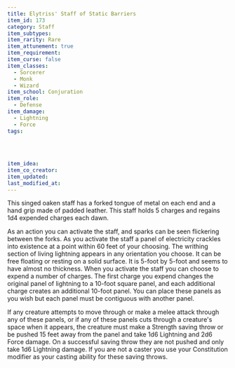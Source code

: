 ```yaml
---
title: Elytriss' Staff of Static Barriers
item_id: 173
category: Staff
item_subtypes:
item_rarity: Rare
item_attunement: true
item_requirement:
item_curse: false
item_classes:
  - Sorcerer
  - Monk
  - Wizard
item_school: Conjuration
item_role:
  - Defense
item_damage:
  - Lightning
  - Force
tags:
  
  
  
  
item_idea:
item_co_creator:
item_updated:
last_modified_at:
---
```


This singed oaken staff has a forked tongue of metal on each end and a hand grip made of padded leather. This staff holds 5 charges and regains 1d4 expended charges each dawn.

As an action you can activate the staff, and sparks can be seen flickering between the forks. As you activate the staff a panel of electricity crackles into existence at a point within 60 feet of your choosing. The writhing section of living lightning appears in any orientation you choose. It can be free floating or resting on a solid surface. It is 5-foot by 5-foot and seems to have almost no thickness.
When you activate the staff you can choose to expend a number of charges. The first charge you expend changes the original panel of lightning to a 10-foot square panel, and each additional charge creates an additional 10-foot panel. You can place these panels as you wish but each panel must be contiguous with another panel.

If any creature attempts to move through or make a melee attack through any of these panels, or if any of these panels cuts through a creature's space when it appears, the creature must make a Strength saving throw or be pushed 15 feet away from the panel and take 1d6 Lightning and 2d6 Force damage. On a successful saving throw they are not pushed and only take 1d6 Lightning damage.
If you are not a caster you use your Constitution modifier as your casting ability for these saving throws.
